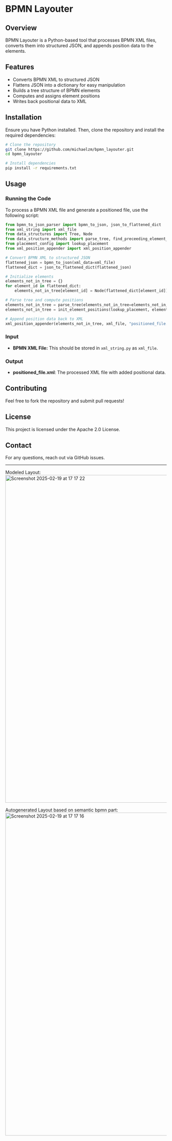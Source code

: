 # BPMN Layouter

## Overview
BPMN Layouter is a Python-based tool that processes BPMN XML files, converts them into structured JSON, and appends position data to the elements.

## Features
- Converts BPMN XML to structured JSON
- Flattens JSON into a dictionary for easy manipulation
- Builds a tree structure of BPMN elements
- Computes and assigns element positions
- Writes back positional data to XML

## Installation
Ensure you have Python installed. Then, clone the repository and install the required dependencies:

```sh
# Clone the repository
git clone https://github.com/michaelzm/bpmn_layouter.git
cd bpmn_layouter

# Install dependencies
pip install -r requirements.txt
```

## Usage
### Running the Code
To process a BPMN XML file and generate a positioned file, use the following script:

```python
from bpmn_to_json_parser import bpmn_to_json, json_to_flattened_dict
from xml_string import xml_file
from data_structures import Tree, Node
from data_structure_methods import parse_tree, find_preceeding_element_position, init_element_positions
from placement_config import lookup_placement
from xml_position_appender import xml_position_appender

# Convert BPMN XML to structured JSON
flattened_json = bpmn_to_json(xml_data=xml_file)
flattened_dict = json_to_flattened_dict(flattened_json)

# Initialize elements
elements_not_in_tree = {}
for element_id in flattened_dict:
    elements_not_in_tree[element_id] = Node(flattened_dict[element_id])

# Parse tree and compute positions
elements_not_in_tree = parse_tree(elements_not_in_tree=elements_not_in_tree)
elements_not_in_tree = init_element_positions(lookup_placement, elements_not_in_tree)

# Append position data back to XML
xml_position_appender(elements_not_in_tree, xml_file, "positioned_file.xml")
```

### Input
- **BPMN XML File:** This should be stored in `xml_string.py` as `xml_file`.

### Output
- **positioned_file.xml**: The processed XML file with added positional data.

## Contributing
Feel free to fork the repository and submit pull requests!

## License
This project is licensed under the Apache 2.0 License.

## Contact
For any questions, reach out via GitHub issues. 

---
Modeled Layout:
<img width="1023" alt="Screenshot 2025-02-19 at 17 17 22" src="https://github.com/user-attachments/assets/24159112-0192-4dc8-9b67-db6d5d816785" />

Autogenerated Layout based on semantic bpmn part:
<img width="1008" alt="Screenshot 2025-02-19 at 17 17 16" src="https://github.com/user-attachments/assets/fd2a68dd-91f7-4b0e-a9da-af89d81874d9" />



